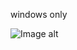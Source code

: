 windows only

![Image alt](https://github.com/vol4k/study/blob/master/Models%20for%20solving%20problems%20in%20intelligent%20systems/Memory%20mapped%20files/preview.png)